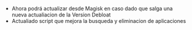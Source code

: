 + Ahora podrá actualizar desde Magisk en caso dado que salga una nueva actualiacion de la Version Debloat
+ Actualiado script que mejora la busqueda y eliminacion de aplicaciones